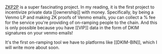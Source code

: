 [ZKP2P](https://zkp2p.xyz) is a super fascinating project. In my reading, it is the first project to incentivize private data [[ownership]] with money. Specifically, by being a Venmo LP and making ZK proofs of Venmo emails, you can collect a % fee for the service you're providing of on-ramping people to the chain. And this is only possible because you have [[VIP]] data in the form of DKIM signatures on your venmo emails!

It's the first on-ramping tool we have to platforms like [[DKIM-BIN]], which I will write more about soon.